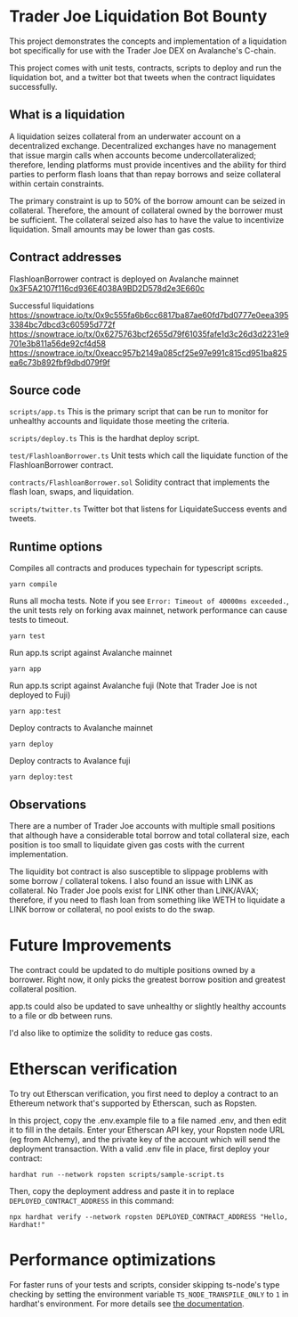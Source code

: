 # Trader Joe Liquidation Bot Bounty
This project demonstrates the concepts and implementation of a liquidation bot specifically for use with the Trader Joe DEX on Avalanche's C-chain.

This project comes with unit tests, contracts, scripts to deploy and run the liquidation bot, and a twitter bot that tweets when the contract liquidates successfully.

## What is a liquidation
A liquidation seizes collateral from an underwater account on a decentralized exchange. Decentralized exchanges have no management that issue margin calls when accounts become undercollateralized; therefore, lending platforms must provide incentives and the ability for third parties to perform flash loans that than repay borrows and seize collateral within certain constraints.

The primary constraint is up to 50% of the borrow amount can be seized in collateral. Therefore, the amount of collateral owned by the borrower must be sufficient. The collateral seized also has to have the value to incentivize liquidation. Small amounts may be lower than gas costs.

## Contract addresses
FlashloanBorrower contract is deployed on Avalanche mainnet [0x3F5A2107f116cd936E4038A9BD2D578d2e3E660c](https://snowtrace.io/address/0x3f5a2107f116cd936e4038a9bd2d578d2e3e660c)

Successful liquidations
https://snowtrace.io/tx/0x9c555fa6b6cc6817ba87ae60fd7bd0777e0eea3953384bc7dbcd3c60595d772f
https://snowtrace.io/tx/0x6275763bcf2655d79f61035fafe1d3c26d3d2231e9701e3b811a56de92cf4d58
https://snowtrace.io/tx/0xeacc957b2149a085cf25e97e991c815cd951ba825ea6c73b892fbf9dbd079f9f

## Source code
```scripts/app.ts```
This is the primary script that can be run to monitor for unhealthy accounts and liquidate those meeting the criteria.

```scripts/deploy.ts```
This is the hardhat deploy script.

```test/FlashloanBorrower.ts```
Unit tests which call the liquidate function of the FlashloanBorrower contract.

```contracts/FlashloanBorrower.sol```
Solidity contract that implements the flash loan, swaps, and liquidation.

```scripts/twitter.ts```
Twitter bot that listens for LiquidateSuccess events and tweets.

## Runtime options
Compiles all contracts and produces typechain for typescript scripts.
```shell
yarn compile
```

Runs all mocha tests. Note if you see ```Error: Timeout of 40000ms exceeded.```, the unit tests rely on 
forking avax mainnet, network performance can cause tests to timeout.
```shell
yarn test
```

Run app.ts script against Avalanche mainnet
```shell
yarn app
```

Run app.ts script against Avalanche fuji (Note that Trader Joe is not deployed to Fuji)
```shell
yarn app:test
```

Deploy contracts to Avalanche mainnet
```shell
yarn deploy
```

Deploy contracts to Avalance fuji
```shell
yarn deploy:test
```

## Observations
There are a number of Trader Joe accounts with multiple small positions that although have a considerable total borrow and total collateral size, each position is too small to liquidate given gas costs with the current implementation.

The liquidity bot contract is also susceptible to slippage problems with some borrow / collateral tokens. I also found an issue with LINK as collateral. No Trader Joe pools exist for LINK other than LINK/AVAX; therefore, if you need to flash loan from something like WETH to liquidate a LINK borrow or collateral, no pool exists to do the swap.

# Future Improvements
The contract could be updated to do multiple positions owned by a borrower. Right now, it only picks the greatest borrow position and greatest collateral position. 

app.ts could also be updated to save unhealthy or slightly healthy accounts to a file or db between runs.

I'd also like to optimize the solidity to reduce gas costs. 

# Etherscan verification

To try out Etherscan verification, you first need to deploy a contract to an Ethereum network that's supported by Etherscan, such as Ropsten.

In this project, copy the .env.example file to a file named .env, and then edit it to fill in the details. Enter your Etherscan API key, your Ropsten node URL (eg from Alchemy), and the private key of the account which will send the deployment transaction. With a valid .env file in place, first deploy your contract:

```shell
hardhat run --network ropsten scripts/sample-script.ts
```

Then, copy the deployment address and paste it in to replace `DEPLOYED_CONTRACT_ADDRESS` in this command:

```shell
npx hardhat verify --network ropsten DEPLOYED_CONTRACT_ADDRESS "Hello, Hardhat!"
```

# Performance optimizations

For faster runs of your tests and scripts, consider skipping ts-node's type checking by setting the environment variable `TS_NODE_TRANSPILE_ONLY` to `1` in hardhat's environment. For more details see [the documentation](https://hardhat.org/guides/typescript.html#performance-optimizations).
